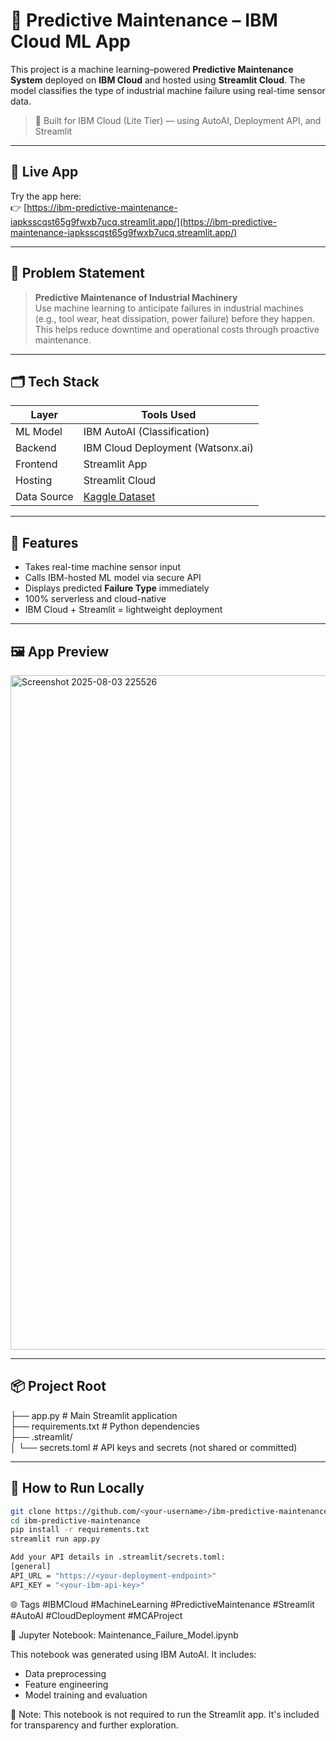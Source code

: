 # 🔧 Predictive Maintenance – IBM Cloud ML App

This project is a machine learning–powered **Predictive Maintenance System** deployed on **IBM Cloud** and hosted using **Streamlit Cloud**. The model classifies the type of industrial machine failure using real-time sensor data.

> 🎯 Built for IBM Cloud (Lite Tier) — using AutoAI, Deployment API, and Streamlit

---

## 🚀 Live App

Try the app here:  
👉 [https://ibm-predictive-maintenance-iapksscqst65g9fwxb7ucq.streamlit.app/](https://ibm-predictive-maintenance-iapksscqst65g9fwxb7ucq.streamlit.app/)

---

## 🧠 Problem Statement

> **Predictive Maintenance of Industrial Machinery**  
Use machine learning to anticipate failures in industrial machines (e.g., tool wear, heat dissipation, power failure) before they happen. This helps reduce downtime and operational costs through proactive maintenance.

---

## 🗂 Tech Stack

| Layer | Tools Used |
|-------|------------|
| ML Model | IBM AutoAI (Classification) |
| Backend | IBM Cloud Deployment (Watsonx.ai) |
| Frontend | Streamlit App |
| Hosting | Streamlit Cloud |
| Data Source | [Kaggle Dataset](https://www.kaggle.com/datasets/shivamb/machine-predictive-maintenance-classification) |

---

## 🧾 Features

- Takes real-time machine sensor input
- Calls IBM-hosted ML model via secure API
- Displays predicted **Failure Type** immediately
- 100% serverless and cloud-native
- IBM Cloud + Streamlit = lightweight deployment

---

## 🖼 App Preview

<img width="1919" height="1079" alt="Screenshot 2025-08-03 225526" src="https://github.com/user-attachments/assets/d3a1d99e-7121-47f9-9f47-72a4bb5e85af" />


---

## 📦 Project Root  
├── app.py                # Main Streamlit application  
├── requirements.txt      # Python dependencies  
├── .streamlit/  
│   └── secrets.toml      # API keys and secrets (not shared or committed)  

---

## 🧪 How to Run Locally

```bash
git clone https://github.com/<your-username>/ibm-predictive-maintenance.git
cd ibm-predictive-maintenance
pip install -r requirements.txt
streamlit run app.py

Add your API details in .streamlit/secrets.toml:
[general]
API_URL = "https://<your-deployment-endpoint>"
API_KEY = "<your-ibm-api-key>"

```

🌐 Tags
#IBMCloud #MachineLearning #PredictiveMaintenance #Streamlit #AutoAI #CloudDeployment #MCAProject

📓 Jupyter Notebook: Maintenance_Failure_Model.ipynb

This notebook was generated using IBM AutoAI. 
It includes:

- Data preprocessing
- Feature engineering
- Model training and evaluation

📌 Note: This notebook is not required to run the Streamlit app. It's included for transparency and further exploration.
